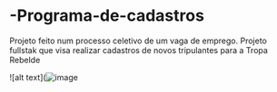 # -Programa-de-cadastros

Projeto feito num processo celetivo de um vaga de emprego. Projeto fullstak que visa realizar cadastros de novos tripulantes para a Tropa Rebelde

![alt text](![image](https://user-images.githubusercontent.com/85250651/135770378-7ae916b2-a86b-4caf-a9f0-10098da44c16.png)

